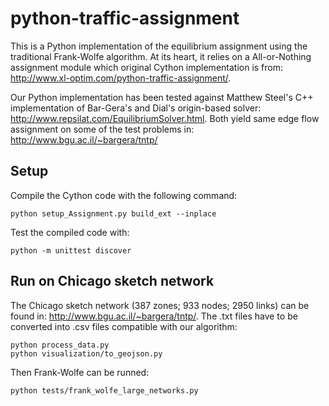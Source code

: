 # python-traffic-assignment
This is a Python implementation of the equilibrium assignment using the traditional Frank-Wolfe algorithm. At its heart, it relies on a All-or-Nothing assignment module which original Cython implementation is from: http://www.xl-optim.com/python-traffic-assignment/. 

Our Python implementation has been tested against Matthew Steel's C++ implementation of Bar-Gera's and Dial's origin-based solver: http://www.repsilat.com/EquilibriumSolver.html. Both yield same edge flow assignment on some of the test problems in: http://www.bgu.ac.il/~bargera/tntp/

Setup
-----
Compile the Cython code with the following command:

	python setup_Assignment.py build_ext --inplace

Test the compiled code with:

	python -m unittest discover


Run on Chicago sketch network
-----

The Chicago sketch network (387 zones; 933 nodes; 2950 links) can be found in: http://www.bgu.ac.il/~bargera/tntp/. The .txt files have to be converted into .csv files compatible with our algorithm:

	python process_data.py
	python visualization/to_geojson.py

Then Frank-Wolfe can be runned:

	python tests/frank_wolfe_large_networks.py

